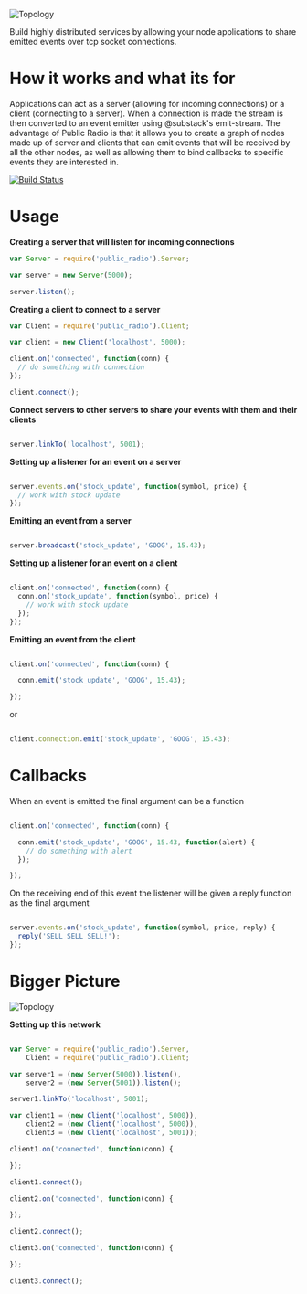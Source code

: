 ![Topology](http://f.cl.ly/items/44350z3u2U0s2g2S3I0M/public_radio_header.png)

Build highly distributed services by allowing your node applications to share emitted events over tcp socket
connections.

How it works and what its for
=============================

Applications can act as a server (allowing for incoming connections) or a
client (connecting to a server). When a connection is made the stream is then
converted to an event emitter using @substack's emit-stream. The advantage of
Public Radio is that it allows you to create a graph of nodes made up of
server and clients that can emit events that will be received by all the other
nodes, as well as allowing them to bind callbacks to specific events they are
interested in.

[![Build
Status](https://travis-ci.org/bthesorceror/public_radio.png?branch=master)](https://travis-ci.org/bthesorceror/public_radio)

Usage
=====

**Creating a server that will listen for incoming connections**

```javascript
var Server = require('public_radio').Server;

var server = new Server(5000);

server.listen();
```

**Creating a client to connect to a server**

```javascript
var Client = require('public_radio').Client;

var client = new Client('localhost', 5000);

client.on('connected', function(conn) {
  // do something with connection
});

client.connect();
```

**Connect servers to other servers to share your events with them and their
clients**

```javascript

server.linkTo('localhost', 5001);

```

**Setting up a listener for an event on a server**

```javascript

server.events.on('stock_update', function(symbol, price) {
  // work with stock update
});

```

**Emitting an event from a server**

```javascript

server.broadcast('stock_update', 'GOOG', 15.43);

```

**Setting up a listener for an event on a client**

```javascript

client.on('connected', function(conn) {
  conn.on('stock_update', function(symbol, price) {
    // work with stock update
  });
});

```

**Emitting an event from the client**

```javascript

client.on('connected', function(conn) {

  conn.emit('stock_update', 'GOOG', 15.43);

});

```

or

```javascript

client.connection.emit('stock_update', 'GOOG', 15.43);

```

Callbacks
=========

When an event is emitted the final argument can be a function

```javascript

client.on('connected', function(conn) {

  conn.emit('stock_update', 'GOOG', 15.43, function(alert) {
    // do something with alert
  });

});

```

On the receiving end of this event the listener will be given a reply function as the final argument

```javascript

server.events.on('stock_update', function(symbol, price, reply) {
  reply('SELL SELL SELL!');
});

```

Bigger Picture
==============

![Topology](http://f.cl.ly/items/3K1X3J0Q1E0p0Z2z230K/public_radio.png)

**Setting up this network**

```javascript

var Server = require('public_radio').Server,
    Client = require('public_radio').Client;

var server1 = (new Server(5000)).listen(),
    server2 = (new Server(5001)).listen();

server1.linkTo('localhost', 5001);

var client1 = (new Client('localhost', 5000)),
    client2 = (new Client('localhost', 5000)),
    client3 = (new Client('localhost', 5001));

client1.on('connected', function(conn) {

});

client1.connect();

client2.on('connected', function(conn) {

});

client2.connect();

client3.on('connected', function(conn) {

});

client3.connect();

```
